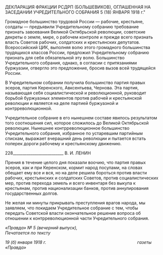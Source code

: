 ДЕКЛАРАЦИЯ ФРАКЦИИ РСДРП (БОЛЬШЕВИКОВ), ОГЛАШЕННАЯ НА ЗАСЕДАНИИ УЧРЕДИТЕЛЬНОГО СОБРАНИЯ 5 (18) ЯНВАРЯ 1918 г."

Громадное большинство трудовой России — рабочие, крестьяне, солдаты — предъя­вили Учредительному собранию требование признать завоевания Великой Октябрьской революции, советские декреты о земле, мире, о рабочем контроле и прежде всего при­знать власть Советов рабочих, солдатских и крестьянских депутатов. Всероссийский ЦИК, выполняя волю этого громадного большинства трудящихся классов России, предложил Учредительному собранию признать для себя обязательной эту волю. Большинство Учредительного собрания, однако, в согласии с притязаниями буржуазии, отвергло это предложение, бросив вызов всей трудящейся России.

В Учредительном собрании получила большинство партия правых эсеров, партия Керенского, Авксентьева, Чернова. Эта партия, называющая себя социалистической и революционной, руководит борьбой буржуазных элементов против рабочей и кресть­янской революции и является на деле партией буржуазной и контрреволюционной.

Учредительное собрание в его нынешнем составе явилось результатом того соотно­шения сил, которое сложилось до Великой Октябрьской революции. Нынешнее контр­революционное большинство Учредительного собрания, избранное по устаревшим партийным спискам, выражает вчерашний день революции и пытается встать поперек дороги рабочему и крестьянскому движению.

  

228__________________________ В. И. ЛЕНИН

Прения в течение целого дня показали воочию, что партия правых эсеров, как и при Керенском, кормит народ посулами, на словах обещает ему все и вся, но на деле реши­ла бороться против власти рабочих, крестьянских и солдатских Советов, против социа­листических мер, против перехода земель и всего инвентаря без выкупа к крестьянам, против национализации банков, против аннулирования государственных долгов.

Не желая ни минуты прикрывать преступления врагов народа, мы заявляем, что по­кидаем Учредительное собрание с тем, чтобы передать Советской власти окончатель­ное решение вопроса об отношении к контрреволюционной части Учредительного соб­рания.

_«Правда» № 5 (вечерний выпуск),                                                            Печатается по тексту_

_19 (б) января 1918 г.                                                                            газеты «Правда»_
